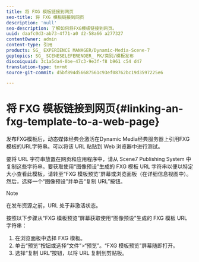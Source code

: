 ```yaml
---
title: 将 FXG 模板链接到网页
seo-title: 将 FXG 模板链接到网页
description: 'null'
seo-description: 了解如何将FXG模板链接到网页。
uuid: daafc0d3-ab73-4f71-a0 d2-58a66 a277327
contentOwner: admin
content-type: 引用
products: SG_ EXPERIENCE MANAGER/Dynamic-Media-Scene-7
geptopics: SG_ SCENESELEFERENDER_ PK/类别/模板发布
discoiquuid: 3c1a5da4-0be-47c3-9e3f-f8 b961 c54 d47
translation-type: tm+mt
source-git-commit: d5bf894d56687561c93ef08762bc19d3597225e6

---
```



# 将 FXG 模板链接到网页{#linking-an-fxg-template-to-a-web-page}

发布FXG模板后，动态媒体经典会激活在Dynamic Media经典服务器上引用FXG模板的URL字符串。可以将该 URL 粘贴到 Web 浏览器中进行测试。

要将 URL 字符串放置在网页和应用程序中，请从 Scene7 Publishing System 中复制这些字符串。要获取使用“图像预设”生成的 FXG 模板 URL 字符串以便以特定大小查看此模板，请转至“FXG 模板预览”屏幕或浏览面板（在详细信息视图中）。然后，选择一个“图像预设”并单击“复制 URL”按钮。

>[!NOTE]
>
>在发布资源之前，URL 处于非激活状态。

按照以下步骤从“FXG 模板预览”屏幕获取使用“图像预设”生成的 FXG 模板 URL 字符串：

1. 在浏览面板中选择 FXG 模板。
1. 单击“预览”按钮或选择“文件”&gt;“预览”。“FXG 模板预览”屏幕随即打开。
1. 选择“复制 URL”按钮，以将 URL 复制到剪贴板。


